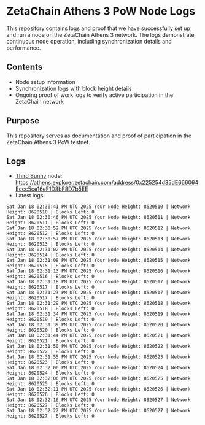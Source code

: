# ZetaChain Athens 3 PoW Node Logs
This repository contains logs and proof that we have successfully set up and run a node on the ZetaChain Athens 3 network. The logs demonstrate continuous node operation, including synchronization details and performance.

## Contents
- Node setup information
- Synchronization logs with block height details
- Ongoing proof of work logs to verify active participation in the ZetaChain network

## Purpose
This repository serves as documentation and proof of participation in the ZetaChain Athens 3 PoW testnet.

## Logs

- [Third Bunny](https://thirdbunny.xyz/) node: https://athens.explorer.zetachain.com/address/0x225254d35dE666064Eccc5ce16eF1D8bF8D7b5EE
- Latest logs:
```
Sat Jan 18 02:30:41 PM UTC 2025 Your Node Height: 8620510 | Network Height: 8620510 | Blocks Left: 0
Sat Jan 18 02:30:46 PM UTC 2025 Your Node Height: 8620511 | Network Height: 8620511 | Blocks Left: 0
Sat Jan 18 02:30:52 PM UTC 2025 Your Node Height: 8620512 | Network Height: 8620512 | Blocks Left: 0
Sat Jan 18 02:30:57 PM UTC 2025 Your Node Height: 8620513 | Network Height: 8620513 | Blocks Left: 0
Sat Jan 18 02:31:02 PM UTC 2025 Your Node Height: 8620514 | Network Height: 8620514 | Blocks Left: 0
Sat Jan 18 02:31:08 PM UTC 2025 Your Node Height: 8620515 | Network Height: 8620515 | Blocks Left: 0
Sat Jan 18 02:31:13 PM UTC 2025 Your Node Height: 8620516 | Network Height: 8620516 | Blocks Left: 0
Sat Jan 18 02:31:18 PM UTC 2025 Your Node Height: 8620517 | Network Height: 8620517 | Blocks Left: 0
Sat Jan 18 02:31:23 PM UTC 2025 Your Node Height: 8620517 | Network Height: 8620517 | Blocks Left: 0
Sat Jan 18 02:31:29 PM UTC 2025 Your Node Height: 8620518 | Network Height: 8620518 | Blocks Left: 0
Sat Jan 18 02:31:34 PM UTC 2025 Your Node Height: 8620519 | Network Height: 8620519 | Blocks Left: 0
Sat Jan 18 02:31:39 PM UTC 2025 Your Node Height: 8620520 | Network Height: 8620520 | Blocks Left: 0
Sat Jan 18 02:31:44 PM UTC 2025 Your Node Height: 8620521 | Network Height: 8620521 | Blocks Left: 0
Sat Jan 18 02:31:50 PM UTC 2025 Your Node Height: 8620522 | Network Height: 8620522 | Blocks Left: 0
Sat Jan 18 02:31:55 PM UTC 2025 Your Node Height: 8620523 | Network Height: 8620523 | Blocks Left: 0
Sat Jan 18 02:32:00 PM UTC 2025 Your Node Height: 8620524 | Network Height: 8620524 | Blocks Left: 0
Sat Jan 18 02:32:06 PM UTC 2025 Your Node Height: 8620525 | Network Height: 8620525 | Blocks Left: 0
Sat Jan 18 02:32:11 PM UTC 2025 Your Node Height: 8620526 | Network Height: 8620526 | Blocks Left: 0
Sat Jan 18 02:32:16 PM UTC 2025 Your Node Height: 8620527 | Network Height: 8620527 | Blocks Left: 0
Sat Jan 18 02:32:22 PM UTC 2025 Your Node Height: 8620527 | Network Height: 8620527 | Blocks Left: 0
```
